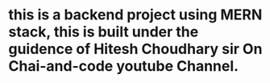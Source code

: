 # this is a backend project using MERN stack, this is built under the guidence of Hitesh Choudhary sir On Chai-and-code youtube Channel.

